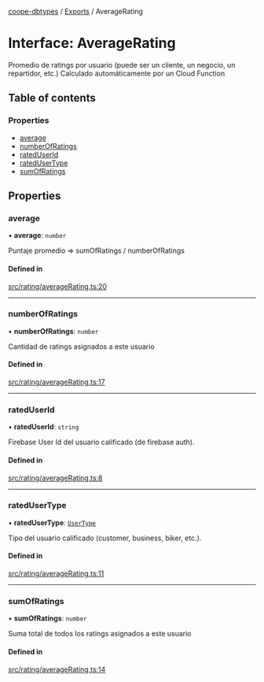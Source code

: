 [coope-dbtypes](../README.md) / [Exports](../modules.md) / AverageRating

# Interface: AverageRating

Promedio de ratings por usuario (puede ser un cliente, un negocio, un repartidor, etc.)
Calculado automáticamente por un Cloud Function

## Table of contents

### Properties

- [average](AverageRating.md#average)
- [numberOfRatings](AverageRating.md#numberofratings)
- [ratedUserId](AverageRating.md#rateduserid)
- [ratedUserType](AverageRating.md#ratedusertype)
- [sumOfRatings](AverageRating.md#sumofratings)

## Properties

### average

• **average**: `number`

Puntaje promedio => sumOfRatings / numberOfRatings

#### Defined in

[src/rating/averageRating.ts:20](https://github.com/UCR-Labs/Coope-dbtypes/blob/eb93fee/src/rating/averageRating.ts#L20)

___

### numberOfRatings

• **numberOfRatings**: `number`

Cantidad de ratings asignados a este usuario

#### Defined in

[src/rating/averageRating.ts:17](https://github.com/UCR-Labs/Coope-dbtypes/blob/eb93fee/src/rating/averageRating.ts#L17)

___

### ratedUserId

• **ratedUserId**: `string`

Firebase User Id del usuario calificado (de firebase auth).

#### Defined in

[src/rating/averageRating.ts:8](https://github.com/UCR-Labs/Coope-dbtypes/blob/eb93fee/src/rating/averageRating.ts#L8)

___

### ratedUserType

• **ratedUserType**: [`UserType`](../modules.md#usertype)

Tipo del usuario calificado (customer, business, biker, etc.).

#### Defined in

[src/rating/averageRating.ts:11](https://github.com/UCR-Labs/Coope-dbtypes/blob/eb93fee/src/rating/averageRating.ts#L11)

___

### sumOfRatings

• **sumOfRatings**: `number`

Suma total de todos los ratings asignados a este usuario

#### Defined in

[src/rating/averageRating.ts:14](https://github.com/UCR-Labs/Coope-dbtypes/blob/eb93fee/src/rating/averageRating.ts#L14)

